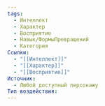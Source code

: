 ```yaml
---
tags:
  - Интеллект
  - Характер
  - Восприятие
  - Навык/ФормыПревращений
  - Категория
Ссылки:
  - "[[Интеллект]]"
  - "[[Характер]]"
  - "[[Восприятие]]"
Источник:
  - Любой доступный персонажу
Тип воздействия:
---
```

